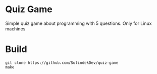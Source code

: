 # Quiz Game
Simple quiz game about programming with 5 questions. Only for Linux machines
# Build
```
git clone https://github.com/SolindekDev/quiz-game
make
```

